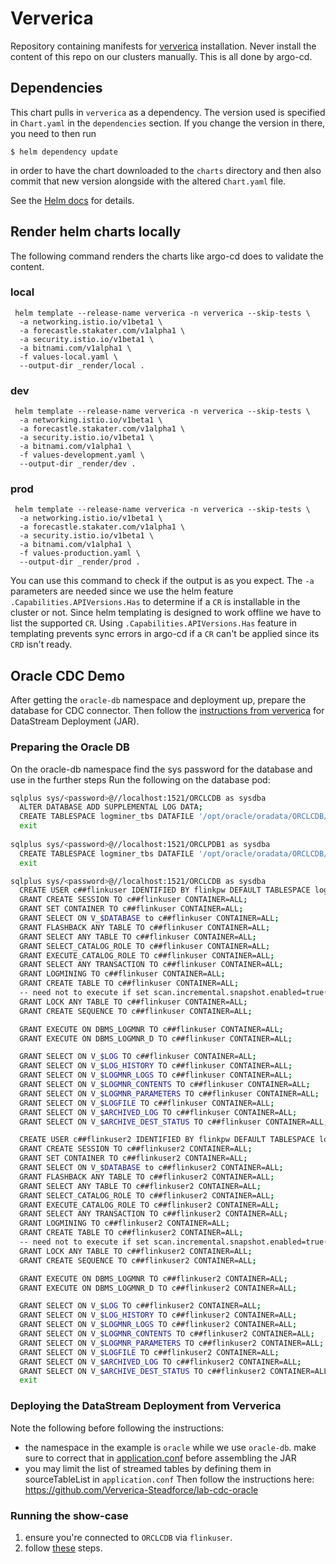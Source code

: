 # Ververica

Repository containing manifests for
[ververica](https://www.ververica.com/getting-started)
installation. Never install the content of this repo on our clusters manually. This is all done by argo-cd.

## Dependencies

This chart pulls in `ververica` as a dependency. The version
used is specified in `Chart.yaml` in the `dependencies` section.
If you change the version in there, you need to then run

    $ helm dependency update

in order to have the chart downloaded to the `charts` directory
and then also commit that new version alongside with the altered
`Chart.yaml` file.

See the [Helm docs](https://helm.sh/docs/topics/charts/#chart-dependencies)
for details.


## Render helm charts locally

The following command renders the charts like argo-cd does to validate the content.

### local

```
 helm template --release-name ververica -n ververica --skip-tests \
  -a networking.istio.io/v1beta1 \
  -a forecastle.stakater.com/v1alpha1 \
  -a security.istio.io/v1beta1 \
  -a bitnami.com/v1alpha1 \
  -f values-local.yaml \
  --output-dir _render/local .
```

### dev

```
 helm template --release-name ververica -n ververica --skip-tests \
  -a networking.istio.io/v1beta1 \
  -a forecastle.stakater.com/v1alpha1 \
  -a security.istio.io/v1beta1 \
  -a bitnami.com/v1alpha1 \
  -f values-development.yaml \
  --output-dir _render/dev . 
```

### prod

```
 helm template --release-name ververica -n ververica --skip-tests \
  -a networking.istio.io/v1beta1 \
  -a forecastle.stakater.com/v1alpha1 \
  -a security.istio.io/v1beta1 \
  -a bitnami.com/v1alpha1 \
  -f values-production.yaml \
  --output-dir _render/prod . 
```

You can use this command to check if the output is as you expect. The `-a` parameters are needed since we use the
helm feature `.Capabilities.APIVersions.Has` to determine if a `CR` is installable in the cluster or not. Since
helm templating is designed to work offline we have to list the supported `CR`. Using `.Capabilities.APIVersions.Has`
feature in templating prevents sync errors in argo-cd if a `CR` can't be applied since its `CRD` isn't ready.

## Oracle CDC Demo
After getting the `oracle-db` namespace and deployment up, prepare the database for CDC connector.
Then follow the [instructions from ververica](https://github.com/Ververica-Steadforce/lab-cdc-oracle)
for DataStream Deployment (JAR).

### Preparing the Oracle DB
On the oracle-db namespace find the sys password for the database and use in the further steps
Run the following on the database pod:
```bash
sqlplus sys/<password>@//localhost:1521/ORCLCDB as sysdba
  ALTER DATABASE ADD SUPPLEMENTAL LOG DATA;
  CREATE TABLESPACE logminer_tbs DATAFILE '/opt/oracle/oradata/ORCLCDB/logminer_tbs.dbf' SIZE 25M REUSE AUTOEXTEND ON MAXSIZE UNLIMITED;
  exit
  
sqlplus sys/<password>@//localhost:1521/ORCLPDB1 as sysdba
  CREATE TABLESPACE logminer_tbs DATAFILE '/opt/oracle/oradata/ORCLCDB/ORCLPDB1/logminer_tbs.dbf' SIZE 25M REUSE AUTOEXTEND ON MAXSIZE UNLIMITED;
  exit

sqlplus sys/<password>@//localhost:1521/ORCLCDB as sysdba
  CREATE USER c##flinkuser IDENTIFIED BY flinkpw DEFAULT TABLESPACE logminer_tbs QUOTA UNLIMITED ON logminer_tbs CONTAINER=ALL;
  GRANT CREATE SESSION TO c##flinkuser CONTAINER=ALL;
  GRANT SET CONTAINER TO c##flinkuser CONTAINER=ALL;
  GRANT SELECT ON V_$DATABASE to c##flinkuser CONTAINER=ALL;
  GRANT FLASHBACK ANY TABLE TO c##flinkuser CONTAINER=ALL;
  GRANT SELECT ANY TABLE TO c##flinkuser CONTAINER=ALL;
  GRANT SELECT_CATALOG_ROLE TO c##flinkuser CONTAINER=ALL;
  GRANT EXECUTE_CATALOG_ROLE TO c##flinkuser CONTAINER=ALL;
  GRANT SELECT ANY TRANSACTION TO c##flinkuser CONTAINER=ALL;
  GRANT LOGMINING TO c##flinkuser CONTAINER=ALL;
  GRANT CREATE TABLE TO c##flinkuser CONTAINER=ALL;
  -- need not to execute if set scan.incremental.snapshot.enabled=true(default)
  GRANT LOCK ANY TABLE TO c##flinkuser CONTAINER=ALL;
  GRANT CREATE SEQUENCE TO c##flinkuser CONTAINER=ALL;

  GRANT EXECUTE ON DBMS_LOGMNR TO c##flinkuser CONTAINER=ALL;
  GRANT EXECUTE ON DBMS_LOGMNR_D TO c##flinkuser CONTAINER=ALL;

  GRANT SELECT ON V_$LOG TO c##flinkuser CONTAINER=ALL;
  GRANT SELECT ON V_$LOG_HISTORY TO c##flinkuser CONTAINER=ALL;
  GRANT SELECT ON V_$LOGMNR_LOGS TO c##flinkuser CONTAINER=ALL;
  GRANT SELECT ON V_$LOGMNR_CONTENTS TO c##flinkuser CONTAINER=ALL;
  GRANT SELECT ON V_$LOGMNR_PARAMETERS TO c##flinkuser CONTAINER=ALL;
  GRANT SELECT ON V_$LOGFILE TO c##flinkuser CONTAINER=ALL;
  GRANT SELECT ON V_$ARCHIVED_LOG TO c##flinkuser CONTAINER=ALL;
  GRANT SELECT ON V_$ARCHIVE_DEST_STATUS TO c##flinkuser CONTAINER=ALL;

  CREATE USER c##flinkuser2 IDENTIFIED BY flinkpw DEFAULT TABLESPACE logminer_tbs QUOTA UNLIMITED ON logminer_tbs CONTAINER=ALL;
  GRANT CREATE SESSION TO c##flinkuser2 CONTAINER=ALL;
  GRANT SET CONTAINER TO c##flinkuser2 CONTAINER=ALL;
  GRANT SELECT ON V_$DATABASE to c##flinkuser2 CONTAINER=ALL;
  GRANT FLASHBACK ANY TABLE TO c##flinkuser2 CONTAINER=ALL;
  GRANT SELECT ANY TABLE TO c##flinkuser2 CONTAINER=ALL;
  GRANT SELECT_CATALOG_ROLE TO c##flinkuser2 CONTAINER=ALL;
  GRANT EXECUTE_CATALOG_ROLE TO c##flinkuser2 CONTAINER=ALL;
  GRANT SELECT ANY TRANSACTION TO c##flinkuser2 CONTAINER=ALL;
  GRANT LOGMINING TO c##flinkuser2 CONTAINER=ALL;
  GRANT CREATE TABLE TO c##flinkuser2 CONTAINER=ALL;
  -- need not to execute if set scan.incremental.snapshot.enabled=true(default)
  GRANT LOCK ANY TABLE TO c##flinkuser2 CONTAINER=ALL;
  GRANT CREATE SEQUENCE TO c##flinkuser2 CONTAINER=ALL;

  GRANT EXECUTE ON DBMS_LOGMNR TO c##flinkuser2 CONTAINER=ALL;
  GRANT EXECUTE ON DBMS_LOGMNR_D TO c##flinkuser2 CONTAINER=ALL;

  GRANT SELECT ON V_$LOG TO c##flinkuser2 CONTAINER=ALL;
  GRANT SELECT ON V_$LOG_HISTORY TO c##flinkuser2 CONTAINER=ALL;
  GRANT SELECT ON V_$LOGMNR_LOGS TO c##flinkuser2 CONTAINER=ALL;
  GRANT SELECT ON V_$LOGMNR_CONTENTS TO c##flinkuser2 CONTAINER=ALL;
  GRANT SELECT ON V_$LOGMNR_PARAMETERS TO c##flinkuser2 CONTAINER=ALL;
  GRANT SELECT ON V_$LOGFILE TO c##flinkuser2 CONTAINER=ALL;
  GRANT SELECT ON V_$ARCHIVED_LOG TO c##flinkuser2 CONTAINER=ALL;
  GRANT SELECT ON V_$ARCHIVE_DEST_STATUS TO c##flinkuser2 CONTAINER=ALL;
  exit

```

### Deploying the DataStream Deployment from Ververica
Note the following before following the instructions:
* the namespace in the example is `oracle` while we use `oracle-db`. make sure to correct that in 
  [application.conf](https://github.com/Ververica-Steadforce/lab-cdc-oracle/blob/main/src/main/resources/application.conf)
  before assembling the JAR
* you may limit the list of streamed tables by defining them in sourceTableList in `application.conf`
Then follow the instructions here: https://github.com/Ververica-Steadforce/lab-cdc-oracle


### Running the show-case
1. ensure you're connected to `ORCLCDB` via `flinkuser`.
2. follow [these](https://github.com/Ververica-Steadforce/lab-cdc-oracle/tree/main?tab=readme-ov-file#show-cases) steps.
